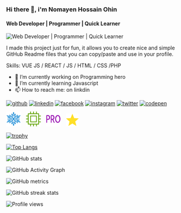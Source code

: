 ### Hi there 👋, i'm Nomayen Hossain Ohin
#### Web Developer | Programmer | Quick Learner
![Web Developer | Programmer | Quick Learner](https://media-exp1.licdn.com/dms/image/C4D16AQG30W64_6JTZA/profile-displaybackgroundimage-shrink_200_800/0/1638213021642?e=1664409600&v=beta&t=3Df3_UTXr2Yc1dbG0dUkoR1_Kj4AaSsOf8MkzK4J1lc)

I made this project just for fun, it allows you to create nice and simple GitHub Readme files that you can copy/paste and use in your profile.

Skills: VUE JS / REACT / JS / HTML / CSS /PHP

- 🔭 I’m currently working on Programming hero 
- 🌱 I’m currently learning Javascript 
- 📫 How to reach me: on linkdin 


[<img src='https://cdn.jsdelivr.net/npm/simple-icons@3.0.1/icons/github.svg' alt='github' height='40'>](https://github.com/nomayen31)  [<img src='https://cdn.jsdelivr.net/npm/simple-icons@3.0.1/icons/linkedin.svg' alt='linkedin' height='40'>](https://www.linkedin.com/in/nomayen/)  [<img src='https://cdn.jsdelivr.net/npm/simple-icons@3.0.1/icons/facebook.svg' alt='facebook' height='40'>](https://www.facebook.com/nomayenhossainohin)  [<img src='https://cdn.jsdelivr.net/npm/simple-icons@3.0.1/icons/instagram.svg' alt='instagram' height='40'>](https://www.instagram.com/nomayen_hossaain/)  [<img src='https://cdn.jsdelivr.net/npm/simple-icons@3.0.1/icons/twitter.svg' alt='twitter' height='40'>](https://twitter.com/nomayen1)  [<img src='https://cdn.jsdelivr.net/npm/simple-icons@3.0.1/icons/codepen.svg' alt='codepen' height='40'>](https://codepen.io/nomayen072)  

<a href='https://archiveprogram.github.com/'><img src='https://raw.githubusercontent.com/acervenky/animated-github-badges/master/assets/acbadge.gif' width='40' height='40'></a> <a href='https://docs.github.com/en/developers'><img src='https://raw.githubusercontent.com/acervenky/animated-github-badges/master/assets/devbadge.gif' width='40' height='40'></a> <a href='https://github.com/pricing'><img src='https://raw.githubusercontent.com/acervenky/animated-github-badges/master/assets/pro.gif' width='40' height='40'></a> <a href='https://stars.github.com/'><img src='https://raw.githubusercontent.com/acervenky/animated-github-badges/master/assets/starbadge.gif' width='35' height='35'></a> 

[![trophy](https://github-profile-trophy.vercel.app/?username=nomayen31)](https://github.com/ryo-ma/github-profile-trophy)

[![Top Langs](https://github-readme-stats.vercel.app/api/top-langs/?username=nomayen31)](https://github.com/anuraghazra/github-readme-stats)

![GitHub stats](https://github-readme-stats.vercel.app/api?username=nomayen31&show_icons=true&count_private=true)  

![GitHub Activity Graph](https://activity-graph.herokuapp.com/graph?username=nomayen31)  

![GitHub metrics](https://metrics.lecoq.io/nomayen31)  

![GitHub streak stats](https://github-readme-streak-stats.herokuapp.com/?user=nomayen31)  

![Profile views](https://gpvc.arturio.dev/nomayen31)  
